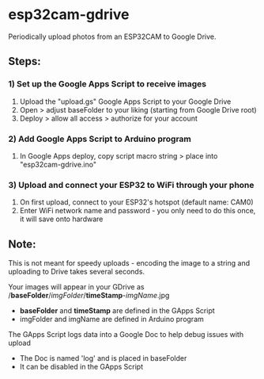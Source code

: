 # esp32cam-gdrive
Periodically upload photos from an ESP32CAM to Google Drive.

## Steps:
### 1) Set up the Google Apps Script to receive images
1) Upload the "upload.gs" Google Apps Script to your Google Drive
2) Open > adjust baseFolder to your liking (starting from Google Drive root)
3) Deploy > allow all access > authorize for your account

### 2) Add Google Apps Script to Arduino program
1) In Google Apps deploy, copy script macro string > place into "esp32cam-gdrive.ino"

### 3) Upload and connect your ESP32 to WiFi through your phone
1) On first upload, connect to your ESP32's hotspot (default name: CAM0)
2) Enter WiFi network name and password - you only need to do this once, it will save onto hardware

## Note:
This is not meant for speedy uploads - encoding the image to a string and uploading to Drive takes several seconds.

Your images will appear in your GDrive as /**baseFolder**/_imgFolder_/**timeStamp**-_imgName_.jpg
- **baseFolder** and **timeStamp** are defined in the GApps Script
- imgFolder and imgName are defined in Arduino program

The GApps Script logs data into a Google Doc to help debug issues with upload
- The Doc is named 'log' and is placed in baseFolder
- It can be disabled in the GApps Script
